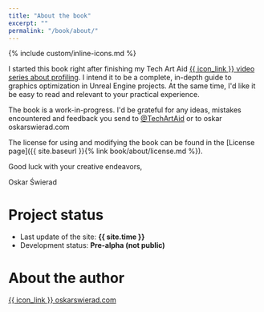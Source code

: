 ```yaml
---
title: "About the book"
excerpt: ""
permalink: "/book/about/"
---
```


{% include custom/inline-icons.md %}

I started this book right after finishing my Tech Art Aid [{{ icon_link }} video series about profiling](https://www.youtube.com/watch?v=H9Yb8Y2-Kng&list=PLF8ktr3i-U4A7vuQ6TXPr3f-bhmy6xM3S). I intend it to be a complete, in-depth guide to graphics optimization in Unreal Engine projects. At the same time, I'd like it be easy to read and relevant to your practical experience.

The book is a work-in-progress. I'd be grateful for any ideas, mistakes encountered and feedback you send to [<i class="fa fa-twitter" aria-hidden="true" title="Twitter"></i> @TechArtAid](https://twitter.com/techartaid) or to oskar<i class="fa fa-at" aria-hidden="true"></i><span style="color: rgba(0,0,0,0); font-size: 0;"> at </span>oskarswierad.com

The license for using and modifying the book can be found in the [License page]({{ site.baseurl }}{% link book/about/license.md %}).

Good luck with your creative endeavors,

Oskar Świerad

# Project status

* Last update of the site: __{{ site.time }}__
* Development status: __Pre-alpha (not public)__

# About the author

[{{ icon_link }} oskarswierad.com](http://oskarswierad.com/)
